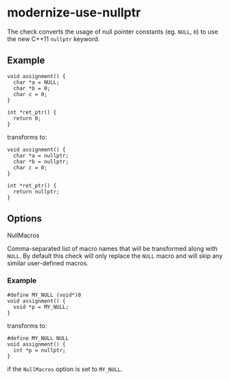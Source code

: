 modernize-use-nullptr
=====================

The check converts the usage of null pointer constants (eg. `NULL`, `0`)
to use the new C++11 `nullptr` keyword.

Example
-------

    void assignment() {
      char *a = NULL;
      char *b = 0;
      char c = 0;
    }

    int *ret_ptr() {
      return 0;
    }

transforms to:

    void assignment() {
      char *a = nullptr;
      char *b = nullptr;
      char c = 0;
    }

    int *ret_ptr() {
      return nullptr;
    }

Options
-------

NullMacros

Comma-separated list of macro names that will be transformed along with
`NULL`. By default this check will only replace the `NULL` macro and
will skip any similar user-defined macros.

### Example

    #define MY_NULL (void*)0
    void assignment() {
      void *p = MY_NULL;
    }

transforms to:

    #define MY_NULL NULL
    void assignment() {
      int *p = nullptr;
    }

if the `NullMacros` option is set to `MY_NULL`.
